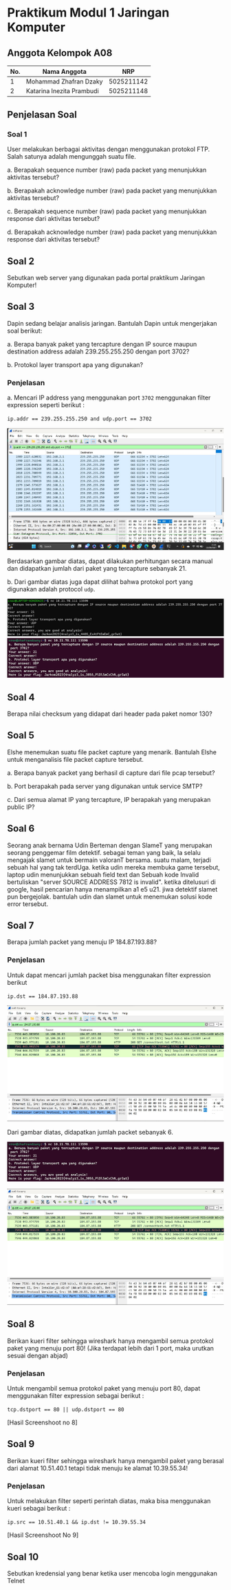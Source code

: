 # Praktikum Modul 1 Jaringan Komputer

## Anggota Kelompok A08

| No.  | Nama Anggota       | NRP          |
|------|--------------------|--------------|
| 1    |Mohammad Zhafran Dzaky           | 5025211142   |
| 2    | Katarina Inezita Prambudi         | 5025211148   |

## Penjelasan Soal
### Soal 1
User melakukan berbagai aktivitas dengan menggunakan protokol FTP. Salah satunya adalah mengunggah suatu file.

a. Berapakah sequence number (raw) pada packet yang menunjukkan aktivitas tersebut?

b. Berapakah acknowledge number (raw) pada packet yang menunjukkan aktivitas tersebut? 

c. Berapakah sequence number (raw) pada packet yang menunjukkan response dari aktivitas tersebut?

d. Berapakah acknowledge number (raw) pada packet yang menunjukkan response dari aktivitas tersebut?

## Soal 2
Sebutkan web server yang digunakan pada portal praktikum Jaringan Komputer!

## Soal 3
Dapin sedang belajar analisis jaringan. Bantulah Dapin untuk mengerjakan soal berikut:

a. Berapa banyak paket yang tercapture dengan IP source maupun destination address adalah 239.255.255.250 dengan port 3702?

b. Protokol layer transport apa yang digunakan?

### Penjelasan 
a. Mencari IP address yang menggunakan port `3702` menggunakan filter expression seperti berikut :

`ip.addr == 239.255.255.250 and udp.port == 3702`

![App Screenshot](https://github.com/katarinainezita/Jarkom-Modul-1-A08-2023/blob/b006a0a7cd3f8e95dcc478bb8857c1767ef3e3b5/images/soal%203.png)

Berdasarkan gambar diatas, dapat dilakukan perhitungan secara manual dan didapatkan jumlah dari paket yang tercapture sebanyak 21.

b. Dari gambar diatas juga dapat dilihat bahwa protokol port yang digunakan adalah protocol `udp`.

![App Screenshot](https://github.com/katarinainezita/Jarkom-Modul-1-A08-2023/blob/main/images/soal%203.2.jpg)
![App Screenshot](https://github.com/katarinainezita/Jarkom-Modul-1-A08-2023/blob/main/images/soal%203.3.png)

## Soal 4
Berapa nilai checksum yang didapat dari header pada paket nomor 130?

## Soal 5
Elshe menemukan suatu file packet capture yang menarik. Bantulah Elshe untuk menganalisis file packet capture tersebut.

a. Berapa banyak packet yang berhasil di capture dari file pcap tersebut?

b. Port berapakah pada server yang digunakan untuk service SMTP?

c. Dari semua alamat IP yang tercapture, IP berapakah yang merupakan public IP?

## Soal 6
Seorang anak bernama Udin Berteman dengan SlameT yang merupakan seorang penggemar film detektif. sebagai teman yang baik, Ia selalu mengajak slamet untuk bermain valoranT bersama. suatu malam, terjadi sebuah hal yang tak terdUga. ketika udin mereka membuka game tersebut, laptop udin menunjukkan sebuah field text dan Sebuah kode Invalid bertuliskan "server SOURCE ADDRESS 7812 is invalid". ketika ditelusuri di google, hasil pencarian hanya menampilkan a1 e5 u21. jiwa detektif slamet pun bergejolak. bantulah udin dan slamet untuk menemukan solusi kode error tersebut.

## Soal 7
Berapa jumlah packet yang menuju IP 184.87.193.88?

### Penjelasan
Untuk dapat mencari jumlah packet bisa menggunakan filter expression berikut 

`ip.dst == 184.87.193.88`

![App Screenshot](https://github.com/katarinainezita/Jarkom-Modul-1-A08-2023/blob/main/images/soal%207.2.png)

Dari gambar diatas, didapatkan jumlah packet sebanyak 6.

![App Screenshot](https://github.com/katarinainezita/Jarkom-Modul-1-A08-2023/blob/main/images/soal%203.3.png)

![App Screenshot](https://github.com/katarinainezita/Jarkom-Modul-1-A08-2023/blob/main/images/soal%207.2.png)

## Soal 8
Berikan kueri filter sehingga wireshark hanya mengambil semua protokol paket yang menuju port 80! (Jika terdapat lebih dari 1 port, maka urutkan sesuai dengan abjad)

### Penjelasan
Untuk mengambil semua protokol paket yang menuju port 80, dapat menggunakan filter expression sebagai berikut :

`tcp.dstport == 80 || udp.dstport == 80`

[Hasil Screenshoot no 8]

## Soal 9
Berikan kueri filter sehingga wireshark hanya mengambil paket yang berasal dari alamat 10.51.40.1 tetapi tidak menuju ke alamat 10.39.55.34!

### Penjelasan
Untuk melakukan filter seperti perintah diatas, maka bisa menggunakan kueri sebagai berikut :

`ip.src == 10.51.40.1 && ip.dst != 10.39.55.34`

[Hasil Screenshoot No 9]

## Soal 10
Sebutkan kredensial yang benar ketika user mencoba login menggunakan Telnet


